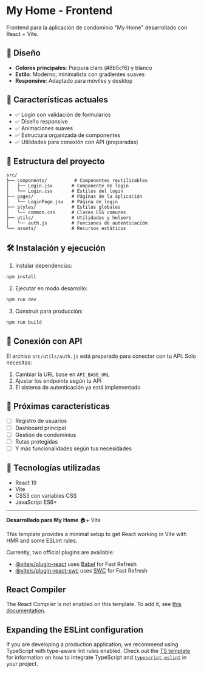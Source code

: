 # My Home - Frontend

Frontend para la aplicación de condominio "My Home" desarrollado con React + Vite.

## 🎨 Diseño
- **Colores principales**: Púrpura claro (#8b5cf6) y blanco
- **Estilo**: Moderno, minimalista con gradientes suaves
- **Responsive**: Adaptado para móviles y desktop

## 🚀 Características actuales
- ✅ Login con validación de formularios
- ✅ Diseño responsive
- ✅ Animaciones suaves
- ✅ Estructura organizada de componentes
- ✅ Utilidades para conexión con API (preparadas)

## 📁 Estructura del proyecto
```
src/
├── components/          # Componentes reutilizables
│   ├── Login.jsx       # Componente de login
│   └── Login.css       # Estilos del login
├── pages/              # Páginas de la aplicación
│   └── LoginPage.jsx   # Página de login
├── styles/             # Estilos globales
│   └── common.css      # Clases CSS comunes
├── utils/              # Utilidades y helpers
│   └── auth.js         # Funciones de autenticación
└── assets/             # Recursos estáticos
```

## 🛠️ Instalación y ejecución

1. Instalar dependencias:
```bash
npm install
```

2. Ejecutar en modo desarrollo:
```bash
npm run dev
```

3. Construir para producción:
```bash
npm run build
```

## 🔗 Conexión con API

El archivo `src/utils/auth.js` está preparado para conectar con tu API. Solo necesitas:

1. Cambiar la URL base en `API_BASE_URL`
2. Ajustar los endpoints según tu API
3. El sistema de autenticación ya está implementado

## 📱 Próximas características
- [ ] Registro de usuarios
- [ ] Dashboard principal
- [ ] Gestión de condominios
- [ ] Rutas protegidas
- [ ] Y más funcionalidades según tus necesidades

## 🎯 Tecnologías utilizadas
- React 19
- Vite
- CSS3 con variables CSS
- JavaScript ES6+

---

**Desarrollado para My Home** 🏠+ Vite

This template provides a minimal setup to get React working in Vite with HMR and some ESLint rules.

Currently, two official plugins are available:

- [@vitejs/plugin-react](https://github.com/vitejs/vite-plugin-react/blob/main/packages/plugin-react) uses [Babel](https://babeljs.io/) for Fast Refresh
- [@vitejs/plugin-react-swc](https://github.com/vitejs/vite-plugin-react/blob/main/packages/plugin-react-swc) uses [SWC](https://swc.rs/) for Fast Refresh

## React Compiler

The React Compiler is not enabled on this template. To add it, see [this documentation](https://react.dev/learn/react-compiler/installation).

## Expanding the ESLint configuration

If you are developing a production application, we recommend using TypeScript with type-aware lint rules enabled. Check out the [TS template](https://github.com/vitejs/vite/tree/main/packages/create-vite/template-react-ts) for information on how to integrate TypeScript and [`typescript-eslint`](https://typescript-eslint.io) in your project.
